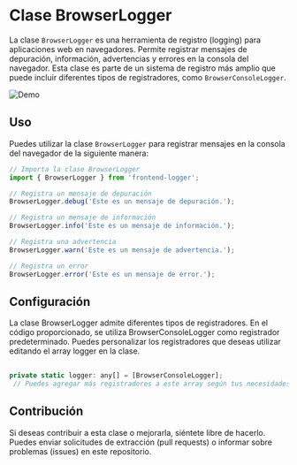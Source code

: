 # Clase BrowserLogger

La clase `BrowserLogger` es una herramienta de registro (logging) para aplicaciones web en navegadores. Permite registrar mensajes de depuración, información, advertencias y errores en la consola del navegador. Esta clase es parte de un sistema de registro más amplio que puede incluir diferentes tipos de registradores, como `BrowserConsoleLogger`.


![Demo](https://raw.githubusercontent.com/DavidDavila/frontend-logger/main/img.png)

## Uso

Puedes utilizar la clase `BrowserLogger` para registrar mensajes en la consola del navegador de la siguiente manera:

```javascript
// Importa la clase BrowserLogger
import { BrowserLogger } from 'frontend-logger';

// Registra un mensaje de depuración
BrowserLogger.debug('Este es un mensaje de depuración.');

// Registra un mensaje de información
BrowserLogger.info('Este es un mensaje de información.');

// Registra una advertencia
BrowserLogger.warn('Este es un mensaje de advertencia.');

// Registra un error
BrowserLogger.error('Este es un mensaje de error.');

````
## Configuración
La clase BrowserLogger admite diferentes tipos de registradores. En el código proporcionado, se utiliza BrowserConsoleLogger como registrador predeterminado. Puedes personalizar los registradores que deseas utilizar editando el array logger en la clase.

```javascript
 
private static logger: any[] = [BrowserConsoleLogger];
 // Puedes agregar más registradores a este array según tus necesidades.
````
## Contribución
Si deseas contribuir a esta clase o mejorarla, siéntete libre de hacerlo. Puedes enviar solicitudes de extracción (pull requests) o informar sobre problemas (issues) en este repositorio.